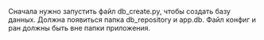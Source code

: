 Сначала нужно запустить файл db_create.py, чтобы создать базу данных. Должна появиться папка db_repository и app.db. Файл конфиг и ран должны быть вне папки приложения.
